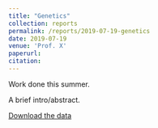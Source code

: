 ```yaml
---
title: "Genetics"
collection: reports
permalink: /reports/2019-07-19-genetics
date: 2019-07-19
venue: 'Prof. X'
paperurl: 
citation: 
---
```

Work done this summer.

A brief intro/abstract.

[Download the data](http://gkorpal.github.io/files/data.csv)
